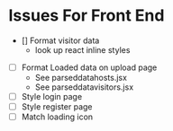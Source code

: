 # Issues For Front End

- [] Format visitor data
    - look up react inline styles
- [ ] Format Loaded data on upload page
    - See parseddatahosts.jsx
    - See parseddatavisitors.jsx
- [ ] Style login page
- [ ] Style register page
- [ ] Match loading icon
